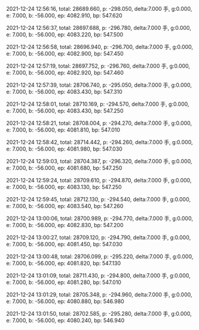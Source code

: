 2021-12-24 12:56:16, total: 28689.660, p: -298.050, delta:7.000 手, g:0.000, e: 7.000, b: -56.000, ep: 4082.910, bp: 547.620

2021-12-24 12:56:37, total: 28697.688, p: -296.780, delta:7.000 手, g:0.000, e: 7.000, b: -56.000, ep: 4083.220, bp: 547.500

2021-12-24 12:56:58, total: 28696.940, p: -296.700, delta:7.000 手, g:0.000, e: 7.000, b: -56.000, ep: 4082.900, bp: 547.450

2021-12-24 12:57:19, total: 28697.752, p: -296.760, delta:7.000 手, g:0.000, e: 7.000, b: -56.000, ep: 4082.920, bp: 547.460

2021-12-24 12:57:39, total: 28706.740, p: -295.050, delta:7.000 手, g:0.000, e: 7.000, b: -56.000, ep: 4083.430, bp: 547.310

2021-12-24 12:58:01, total: 28710.169, p: -294.570, delta:7.000 手, g:0.000, e: 7.000, b: -56.000, ep: 4083.430, bp: 547.250

2021-12-24 12:58:21, total: 28708.004, p: -294.270, delta:7.000 手, g:0.000, e: 7.000, b: -56.000, ep: 4081.810, bp: 547.010

2021-12-24 12:58:42, total: 28714.442, p: -294.260, delta:7.000 手, g:0.000, e: 7.000, b: -56.000, ep: 4081.980, bp: 547.030

2021-12-24 12:59:03, total: 28704.387, p: -296.320, delta:7.000 手, g:0.000, e: 7.000, b: -56.000, ep: 4081.680, bp: 547.250

2021-12-24 12:59:24, total: 28709.610, p: -294.870, delta:7.000 手, g:0.000, e: 7.000, b: -56.000, ep: 4083.130, bp: 547.250

2021-12-24 12:59:45, total: 28712.130, p: -294.540, delta:7.000 手, g:0.000, e: 7.000, b: -56.000, ep: 4083.540, bp: 547.260

2021-12-24 13:00:06, total: 28700.989, p: -294.770, delta:7.000 手, g:0.000, e: 7.000, b: -56.000, ep: 4082.830, bp: 547.200

2021-12-24 13:00:27, total: 28709.120, p: -294.790, delta:7.000 手, g:0.000, e: 7.000, b: -56.000, ep: 4081.450, bp: 547.030

2021-12-24 13:00:48, total: 28706.099, p: -295.220, delta:7.000 手, g:0.000, e: 7.000, b: -56.000, ep: 4081.820, bp: 547.130

2021-12-24 13:01:09, total: 28711.430, p: -294.800, delta:7.000 手, g:0.000, e: 7.000, b: -56.000, ep: 4081.280, bp: 547.010

2021-12-24 13:01:29, total: 28705.348, p: -294.960, delta:7.000 手, g:0.000, e: 7.000, b: -56.000, ep: 4080.880, bp: 546.980

2021-12-24 13:01:50, total: 28702.585, p: -295.280, delta:7.000 手, g:0.000, e: 7.000, b: -56.000, ep: 4080.240, bp: 546.940